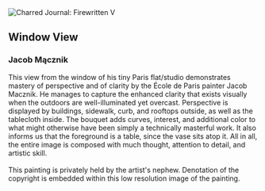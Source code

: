 <div class="artwork-of-the-day">
  <div class="container">
    <div class="img-wrapper">
      <img
        src="https://uploads4.wikiart.org/00437/images/jacob-macznik/window-view.jpg!Large.jpg"
        alt="Charred Journal: Firewritten V" />
    </div>
    <div class="artwork-detail">
      <div class="artwork-origin"> 
        <h2 class="artwork-name">Window View</h2>
        <h3 class="artist">
          Jacob Mącznik
        </h3>
      </div>
      <p class="description">
        <span class="artwork-description-text ng-binding" ng-bind-html="viewModel.ArtworkOfTheDay.Description | unsafe">This view from the window of his tiny Paris flat/studio demonstrates mastery of perspective and of clarity by the École de Paris painter Jacob Macznik.  He manages to capture the enhanced clarity that exists visually when the outdoors are well-illuminated yet overcast.  Perspective is displayed by buildings, sidewalk, curb, and rooftops outside, as well as the tablecloth inside.  The bouquet adds curves, interest, and additional color to what might otherwise have been simply a technically masterful work.  It also informs us that the foreground is a table, since the vase sits atop it.  All in all, the entire image is composed with much thought, attention to detail, and artistic skill.<br><br>This painting is privately held by the artist's nephew. Denotation of the copyright is embedded within this low resolution image of the painting.</span>
                        <div class="text-shadow-container" ng-show="showShadow" style=""></div>
      </p>
    </div>
  </div>

</div>
